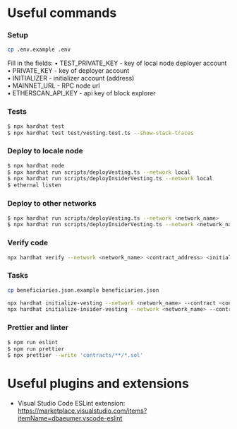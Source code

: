 # Useful commands
### Setup
```sh
cp .env.example .env
```
Fill in the fields: 
• TEST_PRIVATE_KEY - key of local node deployer account  
• PRIVATE_KEY - key of deployer account  
• INITIALIZER - initializer account (address)  
• MAINNET_URL - RPC node url  
• ETHERSCAN_API_KEY - api key of block explorer  

### Tests

```sh
$ npx hardhat test
$ npx hardhat test test/vesting.test.ts --show-stack-traces
```

### Deploy to locale node

```sh
$ npx hardhat node
$ npx hardhat run scripts/deployVesting.ts --network local
$ npx hardhat run scripts/deployInsiderVesting.ts --network local
$ ethernal listen
```

### Deploy to other networks

```sh
$ npx hardhat run scripts/deployVesting.ts --network <network_name>
$ npx hardhat run scripts/deployInsiderVesting.ts --network <network_name>
```

### Verify code
```sh
npx hardhat verify --network <network_name> <contract_address> <initializer_address>
```

### Tasks

```sh
cp beneficiaries.json.example beneficiaries.json

npx hardhat initialize-vesting --network <network_name> --contract <contract_address> --token <token_address> --start <vesting_start_timestamp> --finish <vesting_finish_timestamp>
npx hardhat initialize-insider-vesting --network <network_name> --contract <contract_address> --token <token_address> --start <vesting_start_timestamp> --beneficiaries <path_to_beneficiaries_json>
```

### Prettier and linter

```sh
$ npm run eslint
$ npm run prettier
$ npx prettier --write 'contracts/**/*.sol'
```

# Useful plugins and extensions

* Visual Studio Code ESLint extension: https://marketplace.visualstudio.com/items?itemName=dbaeumer.vscode-eslint
